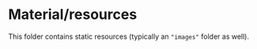 # Material/resources

This folder contains static resources (typically an `"images"` folder as well).
